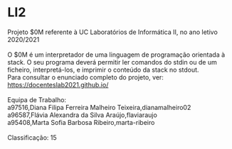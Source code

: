 # LI2
Projeto $0M referente à UC Laboratórios de Informática II, no ano letivo 2020/2021
</br>
</br>
O $0M é um interpretador de uma linguagem de programação orientada à stack. O seu programa deverá permitir ler comandos do stdin ou de um ficheiro, interpretá-los, e imprimir o conteúdo da stack no stdout.
</br>
Para consultar o enunciado completo do projeto, ver: https://docenteslab2021.github.io/
</br>
</br>
Equipa de Trabalho:
</br>
a97516,Diana Filipa Ferreira Malheiro Teixeira,dianamalheiro02
</br>
a96587,Flávia Alexandra da Silva Araújo,flaviaraujo
</br>
a95408,Marta Sofia Barbosa Ribeiro,marta-ribeiro
</br>
</br>
Classificação: 15
